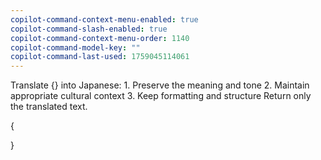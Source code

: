 ```yaml
---
copilot-command-context-menu-enabled: true
copilot-command-slash-enabled: true
copilot-command-context-menu-order: 1140
copilot-command-model-key: ""
copilot-command-last-used: 1759045114061
---
```

Translate {} into Japanese:
    1. Preserve the meaning and tone
    2. Maintain appropriate cultural context
    3. Keep formatting and structure
    Return only the translated text.

{


}